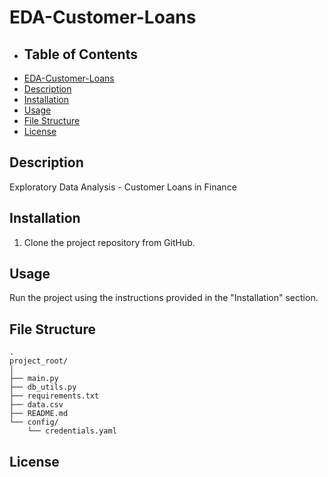 # EDA-Customer-Loans

- ## Table of Contents
- [EDA-Customer-Loans](#eda-customer-loans)
- [Description](#description)
- [Installation](#installation)
- [Usage](#usage)
- [File Structure](#file-structure)
- [License](#license)


## Description
Exploratory Data Analysis - Customer Loans in Finance

## Installation
1. Clone the project repository from GitHub.

## Usage
Run the project using the instructions provided in the "Installation" section.

## File Structure
    .
    project_root/
    │
    ├── main.py
    ├── db_utils.py
    ├── requirements.txt
    ├── data.csv
    ├── README.md
    └── config/
        └── credentials.yaml

## License